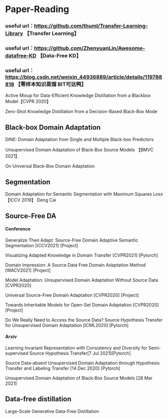 # Paper-Reading

### useful url：https://github.com/thuml/Transfer-Learning-Library 【Transfer Learning】

### useful url：https://github.com/ZhenyuanLin/Awesome-datafree-KD 【Data-Free KD】

### useful url：https://blog.csdn.net/weixin_44936889/article/details/119788818 【零样本知识蒸馏 BIT可达鸭】

Active Mixup for Data-Efficient Knowledge Distillation from a Blackbox Model【CVPR 2020】

Zero-Shot Knowledge Distillation from a Decision-Based Black-Box Mode

## Black-box Domain Adaptation
DINE: Domain Adaptation from Single and Multiple Black-box Predictors

Unsupervised Domain Adaptation of Black-Box Source Models 【BMVC 2021】

On Universal Black-Box Domain Adaptation

## Segmentation
Domain Adaptation for Semantic Segmentation with Maximum Squares Loss 【ICCV 2019】 Deng Cai

## Source-Free DA
#### Conference

Generalize Then Adapt: Source-Free Domain Adaptive Semantic Segmentation [ICCV2021] [Project]

Visualizing Adapted Knowledge in Domain Transfer [CVPR2021] [Pytorch]

Domain Impression: A Source Data Free Domain Adaptation Method [WACV2021] [Project]

Model Adaptation: Unsupervised Domain Adaptation Without Source Data [CVPR2020]

Universal Source-Free Domain Adaptation [CVPR2020] [Project]

Towards Inheritable Models for Open-Set Domain Adaptation [CVPR2020] [Project]

Do We Really Need to Access the Source Data? Source Hypothesis Transfer for Unsupervised Domain Adaptation [ICML2020] [Pytorch]

#### Arxiv

Learning Invariant Representation with Consistency and Diversity for Semi-supervised Source Hypothesis Transfer[7 Jul 2021][Pytorch]

Source Data-absent Unsupervised Domain Adaptation through Hypothesis Transfer and Labeling Transfer [14 Dec 2020] [Pytorch]

Unsupervised Domain Adaptation of Black-Box Source Models [28 Mar 2021]

## Data-free distillation
Large-Scale Generative Data-Free Distillation


